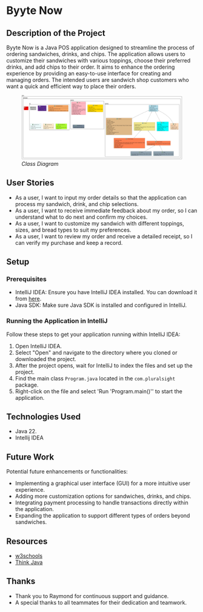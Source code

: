 # Byyte Now

## Description of the Project

Byyte Now is a Java POS application designed to streamline the process of ordering sandwiches, drinks, and chips. The application allows users to customize their sandwiches with various toppings, choose their preferred drinks, and add chips to their order. It aims to enhance the ordering experience by providing an easy-to-use interface for creating and managing orders. The intended users are sandwich shop customers who want a quick and efficient way to place their orders.

<figure>
  <img src = "byyte-now-final.png">
  <figcaption><i>Class Diagram</i></figcaption>
</figure>

## User Stories

- As a user, I want to input my order details so that the application can process my sandwich, drink, and chip selections.
- As a user, I want to receive immediate feedback about my order, so I can understand what to do next and confirm my choices.
- As a user, I want to customize my sandwich with different toppings, sizes, and bread types to suit my preferences.
- As a user, I want to review my order and receive a detailed receipt, so I can verify my purchase and keep a record.

## Setup

### Prerequisites

- IntelliJ IDEA: Ensure you have IntelliJ IDEA installed. You can download it from [here](https://www.jetbrains.com/idea/download/).
- Java SDK: Make sure Java SDK is installed and configured in IntelliJ.

### Running the Application in IntelliJ

Follow these steps to get your application running within IntelliJ IDEA:

1. Open IntelliJ IDEA.
2. Select "Open" and navigate to the directory where you cloned or downloaded the project.
3. After the project opens, wait for IntelliJ to index the files and set up the project.
4. Find the main class `Program.java` located in the `com.pluralsight` package.
5. Right-click on the file and select 'Run 'Program.main()'' to start the application.

## Technologies Used

- Java 22.
- Intellij IDEA

## Future Work

Potential future enhancements or functionalities:

- Implementing a graphical user interface (GUI) for a more intuitive user experience.
- Adding more customization options for sandwiches, drinks, and chips.
- Integrating payment processing to handle transactions directly within the application.
- Expanding the application to support different types of orders beyond sandwiches.

## Resources

- <a href="https://www.w3schools.com/java/" hreflang="en" target="_blank"> w3schools</a>
- <a href="https://www.amazon.com/Think-Java-Like-Computer-Scientist/dp/1492072508/ref=sr_1_1?crid=1XNHDEIULUJZ2&dib=eyJ2IjoiMSJ9.d0t0lx-6QJg-JsjxgIYcxMppCLgV11zcjSPrvRheLJcf1JZHTqUbSaQBIe7_ApyaFLlf8g9t8VSatCSplBQui7jl12-njNw3WFfsNv0rxERZpeRoHVasN3f-W1she4ZeGSu4GpW0UMr69WQoARTE2tbZ8UOHk2VJcC5XpeOL9k47Lr-Q9rEDiMF40-r-T-Gh0qaIcX1uMU3tY8sNjtmE7NijWBXqLD5GolLveWbWA08.lciBh_nLC7cX0HQKjArI7puLVg9STTtj3OMe6v_45eM&dib_tag=se&keywords=think+java&qid=1715817869&sprefix=think+java%2Caps%2C206&sr=8-1" hreflang="en" target="_blank">Think Java</a>

## Thanks

- Thank you to Raymond for continuous support and guidance.
- A special thanks to all teammates for their dedication and teamwork.
